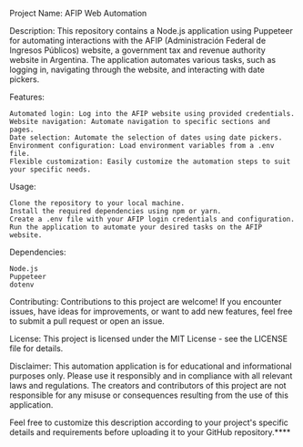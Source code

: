 Project Name: AFIP Web Automation

Description:
This repository contains a Node.js application using Puppeteer for automating interactions with the AFIP (Administración Federal de Ingresos Públicos) website, a government tax and revenue authority website in Argentina. The application automates various tasks, such as logging in, navigating through the website, and interacting with date pickers.

Features:

    Automated login: Log into the AFIP website using provided credentials.
    Website navigation: Automate navigation to specific sections and pages.
    Date selection: Automate the selection of dates using date pickers.
    Environment configuration: Load environment variables from a .env file.
    Flexible customization: Easily customize the automation steps to suit your specific needs.

Usage:

    Clone the repository to your local machine.
    Install the required dependencies using npm or yarn.
    Create a .env file with your AFIP login credentials and configuration.
    Run the application to automate your desired tasks on the AFIP website.

Dependencies:

    Node.js
    Puppeteer
    dotenv

Contributing:
Contributions to this project are welcome! If you encounter issues, have ideas for improvements, or want to add new features, feel free to submit a pull request or open an issue.

License:
This project is licensed under the MIT License - see the LICENSE file for details.

Disclaimer:
This automation application is for educational and informational purposes only. Please use it responsibly and in compliance with all relevant laws and regulations. The creators and contributors of this project are not responsible for any misuse or consequences resulting from the use of this application.

Feel free to customize this description according to your project's specific details and requirements before uploading it to your GitHub repository.****
